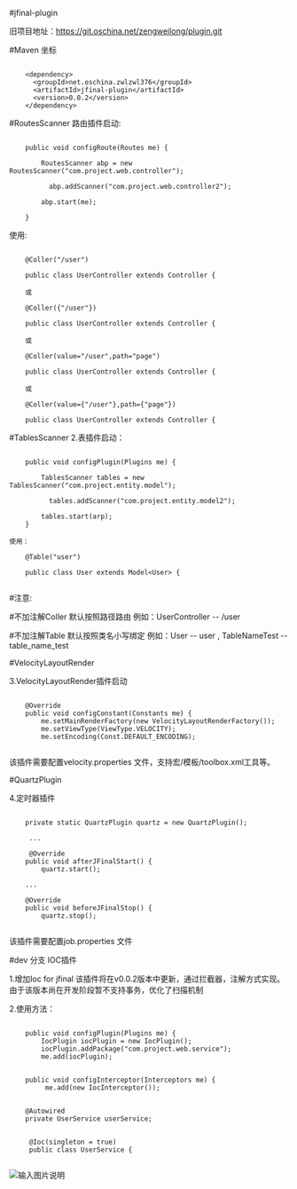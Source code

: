 #jfinal-plugin

旧项目地址：https://git.oschina.net/zengweilong/plugin.git

#Maven 坐标
```

	<dependency>
	  <groupId>net.oschina.zwlzwl376</groupId>
	  <artifactId>jfinal-plugin</artifactId>
	  <version>0.0.2</version>
	</dependency>

```


#RoutesScanner
路由插件启动:
```

    public void configRoute(Routes me) {
	
        RoutesScanner abp = new RoutesScanner("com.project.web.controller");
		
		  abp.addScanner("com.project.web.controller2");
		
        abp.start(me);
		
    }
```
使用:
```

	@Coller("/user") 
	
	public class UserController extends Controller {
	
	或
	
	@Coller({"/user"})
	
	public class UserController extends Controller {
	
	或
	
	@Coller(value="/user",path="page") 
	
	public class UserController extends Controller {
	
	或
	
	@Coller(value={"/user"},path={"page"})
	
	public class UserController extends Controller {
```
#TablesScanner
2.表插件启动：
```

    public void configPlugin(Plugins me) {
    	
        TablesScanner tables = new TablesScanner("com.project.entity.model");
	
		  tables.addScanner("com.project.entity.model2");
   
        tables.start(arp);
    }

使用：

	@Table("user")
	
	public class User extends Model<User> {
	
```

#注意:

#不加注解Coller 默认按照路径路由 例如：UserController -- /user
    
#不加注解Table 默认按照类名小写绑定 例如：User -- user , TableNameTest -- table_name_test

#VelocityLayoutRender


3.VelocityLayoutRender插件启动
```

    @Override
    public void configConstant(Constants me) {
        me.setMainRenderFactory(new VelocityLayoutRenderFactory());
        me.setViewType(ViewType.VELOCITY);
        me.setEncoding(Const.DEFAULT_ENCODING);
        
```       

该插件需要配置velocity.properties 文件，支持宏/模板/toolbox.xml工具等。


#QuartzPlugin


4.定时器插件

```

	private static QuartzPlugin quartz = new QuartzPlugin();
	
	 ...
	
	 @Override
    public void afterJFinalStart() {
        quartz.start();
    
    ...
        
    @Override
    public void beforeJFinalStop() {
        quartz.stop();
        
```

该插件需要配置job.properties 文件



#dev 分支 IOC插件

1.增加Ioc for jfinal 该插件将在v0.0.2版本中更新，通过拦截器，注解方式实现。由于该版本尚在开发阶段暂不支持事务，优化了扫描机制

2.使用方法：

```

    public void configPlugin(Plugins me) {
        IocPlugin iocPlugin = new IocPlugin();
        iocPlugin.addPackage("com.project.web.service");
        me.add(iocPlugin);


    public void configInterceptor(Interceptors me) {
	     me.add(new IocInterceptor());


    @Autowired
    private UserService userService;


	 @Ioc(singleton = true)
	 public class UserService {
	 

```


![输入图片说明](http://a1.qpic.cn/psb?/V13RURSC1CPqha/3tLOG6T3FtrZqSlKATxGnCtRYgWgYASG7xQkS5AxNGU!/c/dAQBAAAAAAAA&ek=1&kp=1&pt=0&bo=AAIAAgAAAAABACc!&sce=0-12-12&rf=0-18 "在这里输入图片标题")
